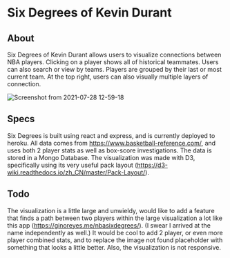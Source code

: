 # Six Degrees of Kevin Durant

## About 
Six Degrees of Kevin Durant allows users to visualize connections between NBA players. Clicking on a player shows all of historical teammates. Users can also search or view by teams. Players are grouped by their last or most current team. At the top right, users can also visually multiple layers of connection.

![Screenshot from 2021-07-28 12-59-18](https://user-images.githubusercontent.com/7725659/127364974-d4f053ed-159d-4998-bcad-f3908e1a5312.png)



## Specs
Six Degrees is built using react and express, and is currently deployed to heroku. All data comes from https://www.basketball-reference.com/, and uses both 2 player stats as well as box-score investigations. The data is stored in a Mongo Database. The visualization was made with D3, specifically using its very useful pack layout (https://d3-wiki.readthedocs.io/zh_CN/master/Pack-Layout/). 

## Todo
The visualization is a little large and unwieldy, would like to add a feature that finds a path between two players within the large visualization a lot like this app (https://ginoreyes.me/nbasixdegrees/). (I swear I arrived at the name independently as well.) It would be cool to add 2 player, or even more player combined stats, and to replace the image not found placeholder with something that looks a little better. Also, the visualization is not responsive. 




